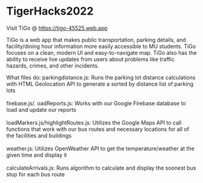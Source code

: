 # TigerHacks2022

Visit TiGo @ https://tigo-45525.web.app

TiGo is a web app that makes public transportation, parking details, and facility/dining hour information more easily accessible to MU students. TiGo focuses on a clean, modern UI and easy-to-navigate map. TiGo also has the ability to receive live updates from users about problems like traffic hazards, crimes, and other incidents.

What files do:
parkingdistance.js: Runs the parking lot distance calculations with HTML Geolocation API to generate a sorted by distance list of parking lots<br/><br />
firebase.js/. oadReports.js: Works with our Google Firebase database to load and update our reports<br /><br />
loadMarkers.js/highlightRoutes.js: Utilizes the Google Maps API to call functions that work with our bus routes and necessary locations for all of the facilities and buildings<br /><br />
weather.js: Utilizes OpenWeather API to get the temperature/weather at the given time and display it<br /><br />
calculateArrivals.js: Runs algorithm to calculate and display the soonest bus stop for each bus route<br /><br />
